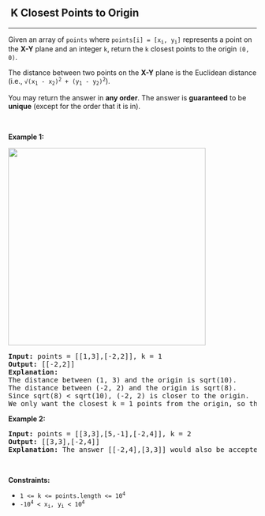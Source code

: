 <h2>  K Closest Points to Origin</h2><hr><div style="user-select: auto;"><p style="user-select: auto;">Given an array of <code style="user-select: auto;">points</code> where <code style="user-select: auto;">points[i] = [x<sub style="user-select: auto;">i</sub>, y<sub style="user-select: auto;">i</sub>]</code> represents a point on the <strong style="user-select: auto;">X-Y</strong> plane and an integer <code style="user-select: auto;">k</code>, return the <code style="user-select: auto;">k</code> closest points to the origin <code style="user-select: auto;">(0, 0)</code>.</p>

<p style="user-select: auto;">The distance between two points on the <strong style="user-select: auto;">X-Y</strong> plane is the Euclidean distance (i.e., <code style="user-select: auto;">√(x<sub style="user-select: auto;">1</sub> - x<sub style="user-select: auto;">2</sub>)<sup style="user-select: auto;">2</sup> + (y<sub style="user-select: auto;">1</sub> - y<sub style="user-select: auto;">2</sub>)<sup style="user-select: auto;">2</sup></code>).</p>

<p style="user-select: auto;">You may return the answer in <strong style="user-select: auto;">any order</strong>. The answer is <strong style="user-select: auto;">guaranteed</strong> to be <strong style="user-select: auto;">unique</strong> (except for the order that it is in).</p>

<p style="user-select: auto;">&nbsp;</p>
<p style="user-select: auto;"><strong class="example" style="user-select: auto;">Example 1:</strong></p>
<img alt="" src="https://assets.leetcode.com/uploads/2021/03/03/closestplane1.jpg" style="width: 400px; height: 400px; user-select: auto;">
<pre style="user-select: auto;"><strong style="user-select: auto;">Input:</strong> points = [[1,3],[-2,2]], k = 1
<strong style="user-select: auto;">Output:</strong> [[-2,2]]
<strong style="user-select: auto;">Explanation:</strong>
The distance between (1, 3) and the origin is sqrt(10).
The distance between (-2, 2) and the origin is sqrt(8).
Since sqrt(8) &lt; sqrt(10), (-2, 2) is closer to the origin.
We only want the closest k = 1 points from the origin, so the answer is just [[-2,2]].
</pre>

<p style="user-select: auto;"><strong class="example" style="user-select: auto;">Example 2:</strong></p>

<pre style="user-select: auto;"><strong style="user-select: auto;">Input:</strong> points = [[3,3],[5,-1],[-2,4]], k = 2
<strong style="user-select: auto;">Output:</strong> [[3,3],[-2,4]]
<strong style="user-select: auto;">Explanation:</strong> The answer [[-2,4],[3,3]] would also be accepted.
</pre>

<p style="user-select: auto;">&nbsp;</p>
<p style="user-select: auto;"><strong style="user-select: auto;">Constraints:</strong></p>

<ul style="user-select: auto;">
	<li style="user-select: auto;"><code style="user-select: auto;">1 &lt;= k &lt;= points.length &lt;= 10<sup style="user-select: auto;">4</sup></code></li>
	<li style="user-select: auto;"><code style="user-select: auto;">-10<sup style="user-select: auto;">4</sup> &lt; x<sub style="user-select: auto;">i</sub>, y<sub style="user-select: auto;">i</sub> &lt; 10<sup style="user-select: auto;">4</sup></code></li>
</ul>
</div>